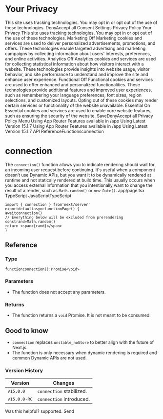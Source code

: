 # Your Privacy
This site uses tracking technologies. You may opt in or opt out of the use of these technologies.
DenyAccept all
Consent Settings
Privacy Policy
Your Privacy
This site uses tracking technologies. You may opt in or opt out of the use of these technologies.
Marketing
Off
Marketing cookies and services are used to deliver personalized advertisements, promotions, and offers. These technologies enable targeted advertising and marketing campaigns by collecting information about users' interests, preferences, and online activities. 
Analytics
Off
Analytics cookies and services are used for collecting statistical information about how visitors interact with a website. These technologies provide insights into website usage, visitor behavior, and site performance to understand and improve the site and enhance user experience.
Functional
Off
Functional cookies and services are used to offer enhanced and personalized functionalities. These technologies provide additional features and improved user experiences, such as remembering your language preferences, font sizes, region selections, and customized layouts. Opting out of these cookies may render certain services or functionality of the website unavailable.
Essential
On
Essential cookies and services are used to enable core website features, such as ensuring the security of the website. 
SaveDenyAccept all
Privacy Policy
Menu
Using App Router
Features available in /app
Using Latest Version
15.1.7
Using App Router
Features available in /app
Using Latest Version
15.1.7
API ReferenceFunctionsconnection
# connection
The `connection()` function allows you to indicate rendering should wait for an incoming user request before continuing.
It's useful when a component doesn’t use Dynamic APIs, but you want it to be dynamically rendered at runtime and not statically rendered at build time. This usually occurs when you access external information that you intentionally want to change the result of a render, such as `Math.random()` or `new Date()`.
app/page.tsx
TypeScript
JavaScriptTypeScript
```
import { connection } from'next/server'
exportdefaultasyncfunctionPage() {
awaitconnection()
// Everything below will be excluded from prerendering
constrand=Math.random()
return <span>{rand}</span>
}
```

## Reference
### Type
```
functionconnection():Promise<void>
```

### Parameters
  * The function does not accept any parameters.


### Returns
  * The function returns a `void` Promise. It is not meant to be consumed.


## Good to know
  * `connection` replaces `unstable_noStore` to better align with the future of Next.js.
  * The function is only necessary when dynamic rendering is required and common Dynamic APIs are not used.


### Version History
Version| Changes  
---|---  
`v15.0.0`| `connection` stabilized.  
`v15.0.0-RC`| `connection` introduced.  
Was this helpful?
supported.
Send
